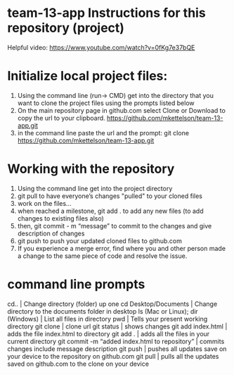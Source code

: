 # team-13-app Instructions for this repository (project)
Helpful video:	https://www.youtube.com/watch?v=0fKg7e37bQE

# Initialize local project files:
1. Using the command line (run-> CMD) get into the directory that you want to clone the project files using the prompts listed below
2. On the main repository page in github.com select Clone or Download to copy the url to your clipboard.
	https://github.com/mkettelson/team-13-app.git
3. in the command line paste the url and the prompt:  git clone https://github.com/mkettelson/team-13-app.git

# Working with the repository
1. Using the command line get into the project directory
2. git pull to have everyone’s changes "pulled" to your cloned files
3. work on the files...
4. when reached a milestone, git add . to add any new files (to add changes to existing files also)
5. then, git commit - m “message” to commit to the changes and give description of changes
6. git push to push your updated cloned files to github.com
7. If you experience a merge error, find where you and other person made a change to the same piece of code and resolve the issue. 

# command line prompts
cd..	|	Change directory (folder) up one
cd Desktop/Documents	|	Change directory to the documents folder in desktop
ls (Mac or Linux); dir (Windows)	|	List all files in directory
pwd	|	Tells your present working directory
git clone	|   clone url 
git status		|	shows changes
git add index.html	|	adds the file index.html to directory
git add .	|	adds all the files in your current directory
git commit -m “added index.html to repository”	|	commits changes include message description
git push	|	pushes all updates save on your device to the repository on github.com
git pull	|	pulls all the updates saved on github.com to the clone on your device
